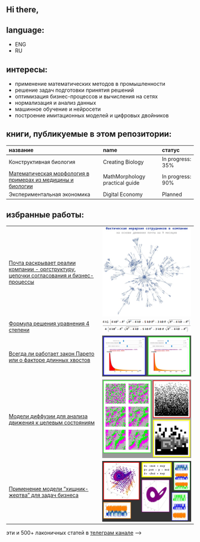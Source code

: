 ## Hi there,

## language:

- ENG
- RU

## интересы:

- применение математических методов в промышленности
- решение задач подготовки принятия решений
- оптимизация бизнес-процессов и вычисления на сетях
- нормализация и анализ данных
- машинное обучение и нейросети 
- построение имитационных моделей и цифровых двойников


## книги, публикуемые в этом репозитории:

|название|name|статус|
|:-|:-|:-|
|Конструктивная биология|Creating Biology|In progress: 35%|
|[Математическая морфология в примерах из медицины и биологии](https://github.com/ftvmetrics/mathmorphology_book)|MathMorphology practical guide|In progress: 90%|
|Экспериментальная экономика|Digital Economy|Planned|

## избранные работы:

|||
|:-|:-|
|[Почта раскрывает реалии компании - оргструктуру, цепочки согласования и бизнес-процессы](https://t.me/dkkru/46)|![pic1](ex1.jpg)|
|[Формула решения уравнения 4 степени](https://habr.com/ru/articles/537068/)|![pic2](ex2.png)|
|[Всегда ли работает закон Парето или о факторе длинных хвостов](https://t.me/dkkru/680)|![pic3](ex3.jpg)|
|[Модели диффузии для анализа движения к целевым состояниям](https://t.me/dkkru/626)|![pic4](ex4.jpg)|
|[Применение модели “хищник-жертва” для задач бизнеса](https://t.me/dkkru/593)|![pic5](ex5.jpg)|

эти и 500+ лаконичных статей в [телеграм канале](https://t.me/dkkru)
-->
